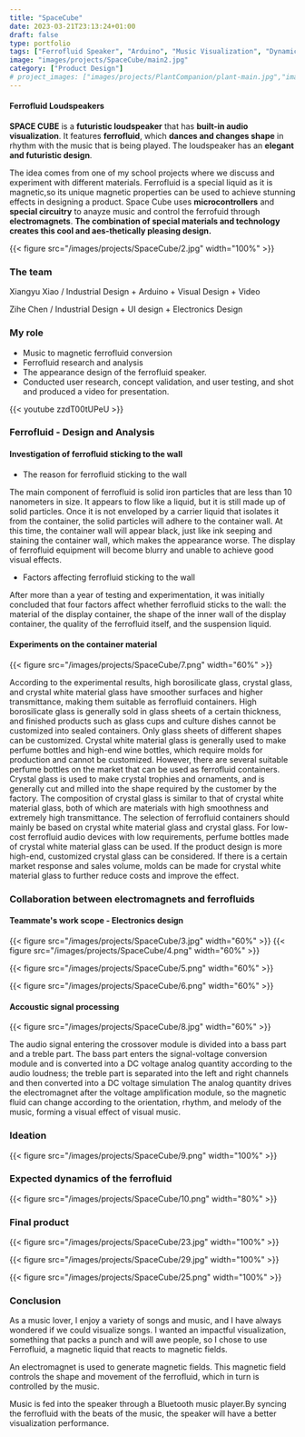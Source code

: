 ```yaml
---
title: "SpaceCube"
date: 2023-03-21T23:13:24+01:00
draft: false
type: portfolio
tags: ["Ferrofluid Speaker", "Arduino", "Music Visualization", "Dynamic"]
image: "images/projects/SpaceCube/main2.jpg"
category: ["Product Design"]
# project_images: ["images/projects/PlantCompanion/plant-main.jpg","images/projects/PlantCompanion/plant-bottom.jpg"]
---
```

#### Ferrofluid Loudspeakers
**SPACE CUBE** is a **futuristic loudspeaker** that has **built-in audio visualization**. It features **ferrofluid**, which **dances and changes shape** in rhythm with the music that is being played. The loudspeaker has an **elegant and futuristic design**.

The idea comes from one of my school projects where we discuss and experiment with different materials.
Ferrofluid is a special liquid as it is magnetic,so its
unique magnetic properties can be used to achieve stunning effects in designing a product. Space Cube uses **microcontrollers** and **special circuitry** to
anayze music and control the ferrofuid through **electromagnets**. **The combination of special materials and technology creates this cool and aes-thetically pleasing design.**


{{< figure src="/images/projects/SpaceCube/2.jpg" width="100%"  >}}

### The team
Xiangyu Xiao / Industrial Design + Arduino + Visual Design + Video

Zihe Chen / Industrial Design + UI design + Electronics Design

### My role
- Music to magnetic ferrofluid conversion 
- Ferrofluid research and analysis 
- The appearance design of the ferrofluid speaker. 
- Conducted user research, concept validation, and user testing, and shot and produced a video for presentation.

{{< youtube zzdT00tUPeU >}}

### Ferrofluid - Design and Analysis
#### Investigation of ferrofluid sticking to the wall

- The reason for ferrofluid sticking to the wall
  
The main component of ferrofluid is solid iron particles that are less than 10 nanometers in size. It appears to flow like a liquid, but it is still made up of solid particles. Once it is not enveloped by a carrier liquid that isolates it from the container, the solid particles will adhere to the container wall. At this time, the container wall will appear black, just like ink seeping and staining the container wall, which makes the appearance worse. The display of ferrofluid equipment will become blurry and unable to achieve good visual effects.

- Factors affecting ferrofluid sticking to the wall

After more than a year of testing and experimentation, it was initially concluded that four factors affect whether ferrofluid sticks to the wall: the material of the display container, the shape of the inner wall of the display container, the quality of the ferrofluid itself, and the suspension liquid.

#### Experiments on the container material

{{< figure src="/images/projects/SpaceCube/7.png" width="60%"  >}}

According to the experimental results, high borosilicate glass, crystal glass, and crystal white material glass have smoother surfaces and higher transmittance, making them suitable as ferrofluid containers. High borosilicate glass is generally sold in glass sheets of a certain thickness, and finished products such as glass cups and culture dishes cannot be customized into sealed containers. Only glass sheets of different shapes can be customized. Crystal white material glass is generally used to make perfume bottles and high-end wine bottles, which require molds for production and cannot be customized. However, there are several suitable perfume bottles on the market that can be used as ferrofluid containers. Crystal glass is used to make crystal trophies and ornaments, and is generally cut and milled into the shape required by the customer by the factory. The composition of crystal glass is similar to that of crystal white material glass, both of which are materials with high smoothness and extremely high transmittance. The selection of ferrofluid containers should mainly be based on crystal white material glass and crystal glass. For low-cost ferrofluid audio devices with low requirements, perfume bottles made of crystal white material glass can be used. If the product design is more high-end, customized crystal glass can be considered. If there is a certain market response and sales volume, molds can be made for crystal white material glass to further reduce costs and improve the effect.

### Collaboration between electromagnets and ferrofluids
#### Teammate's work scope - Electronics design

{{< figure src="/images/projects/SpaceCube/3.jpg" width="60%"  >}}
{{< figure src="/images/projects/SpaceCube/4.png" width="60%"  >}}

{{< figure src="/images/projects/SpaceCube/5.png" width="60%"  >}}

{{< figure src="/images/projects/SpaceCube/6.png" width="60%"  >}}

#### Accoustic signal processing


{{< figure src="/images/projects/SpaceCube/8.jpg" width="60%"  >}}

The audio signal entering the crossover module is divided into a bass part and a treble part. The bass part enters the signal-voltage conversion module and is converted into a DC voltage analog quantity according to the audio loudness; the treble part is separated into the left and right channels and then converted into a DC voltage simulation The analog quantity drives the electromagnet after the voltage amplification module, so the magnetic fluid can change according to the orientation, rhythm, and melody of the music, forming a visual effect of visual music.


### Ideation

{{< figure src="/images/projects/SpaceCube/9.png" width="100%"  >}}

### Expected dynamics of the ferrofluid

{{< figure src="/images/projects/SpaceCube/10.png" width="80%"  >}}

### Final product

<!-- {{< figure src="/images/projects/SpaceCube/11.png" width="80%"  >}}

{{< figure src="/images/projects/SpaceCube/12.png" width="80%"  >}}

{{< figure src="/images/projects/SpaceCube/13.png" width="80%"  >}}

{{< figure src="/images/projects/SpaceCube/14.png" width="80%"  >}}

{{< figure src="/images/projects/SpaceCube/15.png" width="80%"  >}} -->

{{< figure src="/images/projects/SpaceCube/23.jpg" width="100%"  >}}

{{< figure src="/images/projects/SpaceCube/29.jpg" width="100%"  >}}

<!-- {{< figure src="/images/projects/SpaceCube/18.jpg" width="80%"  >}}

{{< figure src="/images/projects/SpaceCube/19.jpg" width="80%"  >}}

{{< figure src="/images/projects/SpaceCube/20.jpg" width="80%"  >}}

{{< figure src="/images/projects/SpaceCube/21.jpg" width="80%"  >}} -->

{{< figure src="/images/projects/SpaceCube/25.png" width="100%"  >}}

### Conclusion

As a music lover, I enjoy a variety of songs and music, and I have always wondered if we could visualize songs. I wanted an impactful visualization, something that packs a punch and will awe people, so I chose to use Ferrofluid, a magnetic liquid that reacts to magnetic fields.

An electromagnet is used to generate magnetic fields. This magnetic field controls the shape and movement of the ferrofluid, which in turn is controlled by the music.

Music is fed into the speaker through a Bluetooth music player.By syncing the ferrofluid with the beats of the music, the speaker will have a better visualization performance.

